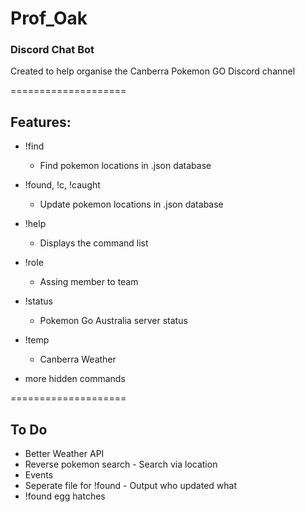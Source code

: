# Prof_Oak
### Discord Chat Bot
Created to help organise the Canberra Pokemon GO Discord channel

====================

## Features:
* !find
	- Find pokemon locations in .json database
* !found, !c, !caught
	- Update pokemon locations in .json database
* !help
	- Displays the command list
* !role
	- Assing member to team 
* !status
	- Pokemon Go Australia server status
* !temp
	- Canberra Weather

* more hidden commands

====================

## To Do
* Better Weather API
* Reverse pokemon search - Search via location
* Events
* Seperate file for !found - Output who updated what
* !found egg hatches
